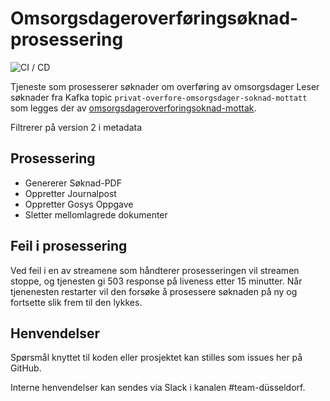 # Omsorgsdageroverføringsøknad-prosessering
![CI / CD](https://github.com/navikt/omsorgsdageroverforingsoknad-prosessering/workflows/CI%20/%20CD/badge.svg)

Tjeneste som prosesserer søknader om overføring av omsorgsdager
Leser søknader fra Kafka topic `privat-overfore-omsorgsdager-soknad-mottatt` som legges der av [omsorgsdageroverforingsoknad-mottak](https://github.com/navikt/omsorgsdageroverforingsoknad-mottak).

Filtrerer på version 2 i metadata

## Prosessering
- Genererer Søknad-PDF
- Oppretter Journalpost
- Oppretter Gosys Oppgave
- Sletter mellomlagrede dokumenter

## Feil i prosessering
Ved feil i en av streamene som håndterer prosesseringen vil streamen stoppe, og tjenesten gi 503 response på liveness etter 15 minutter.
Når tjenenesten restarter vil den forsøke å prosessere søknaden på ny og fortsette slik frem til den lykkes.

## Henvendelser
Spørsmål knyttet til koden eller prosjektet kan stilles som issues her på GitHub.

Interne henvendelser kan sendes via Slack i kanalen #team-düsseldorf.
